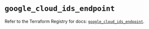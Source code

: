 # `google_cloud_ids_endpoint`

Refer to the Terraform Registry for docs: [`google_cloud_ids_endpoint`](https://registry.terraform.io/providers/hashicorp/google/6.43.0/docs/resources/cloud_ids_endpoint).
